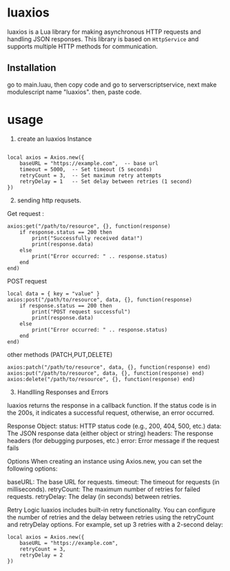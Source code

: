 # luaxios

luaxios is a Lua library for making asynchronous HTTP requests and handling JSON responses. This library is based on `HttpService` and supports multiple HTTP methods for communication.

## Installation 

go to main.luau, then copy code and go to serverscriptservice, next make modulescript name "luaxios". then, paste code.

# usage

1. create an luaxios Instance

``` luau

local axios = Axios.new({
    baseURL = "https://example.com",  -- base url
    timeout = 5000,  -- Set timeout (5 seconds)
    retryCount = 3,  -- Set maximum retry attempts
    retryDelay = 1   -- Set delay between retries (1 second)
})

```

2. sending http requsets.

Get request :
```luau
axios:get("/path/to/resource", {}, function(response)
    if response.status == 200 then
        print("Successfully received data!")
        print(response.data)
    else
        print("Error occurred: " .. response.status)
    end
end)
```

POST request

```luau
local data = { key = "value" }
axios:post("/path/to/resource", data, {}, function(response)
    if response.status == 200 then
        print("POST request successful")
        print(response.data)
    else
        print("Error occurred: " .. response.status)
    end
end)
```

other methods (PATCH,PUT,DELETE)

```luau
axios:patch("/path/to/resource", data, {}, function(response) end)
axios:put("/path/to/resource", data, {}, function(response) end)
axios:delete("/path/to/resource", {}, function(response) end)
```

3. Handlling Responses and Errors

luaxios returns the response in a callback function. If the status code is in the 200s, it indicates a successful request, otherwise, an error occurred.

Response Object:
status: HTTP status code (e.g., 200, 404, 500, etc.)
data: The JSON response data (either object or string)
headers: The response headers (for debugging purposes, etc.)
error: Error message if the request fails

Options
When creating an instance using Axios.new, you can set the following options:

baseURL: The base URL for requests.
timeout: The timeout for requests (in milliseconds).
retryCount: The maximum number of retries for failed requests.
retryDelay: The delay (in seconds) between retries.

Retry Logic
luaxios includes built-in retry functionality. You can configure the number of retries and the delay between retries using the retryCount and retryDelay options. For example, set up 3 retries with a 2-second delay:
```luau
local axios = Axios.new({
    baseURL = "https://example.com",
    retryCount = 3,
    retryDelay = 2
})
```

